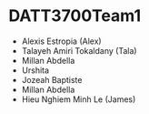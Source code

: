 # DATT3700Team1


- Alexis Estropia (Alex)
- Talayeh Amiri Tokaldany (Tala)
- Millan Abdella 
- Urshita
- Jozeah Baptiste
- Millan Abdella
- Hieu Nghiem Minh Le (James)

